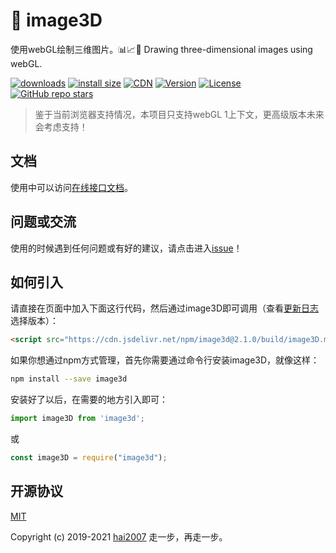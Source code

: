 # 🍊 image3D
使用webGL绘制三维图片。📊📈🎉 Drawing three-dimensional images using webGL.

[![downloads](https://img.shields.io/npm/dm/image3d.svg)](https://hai2007.gitee.io/npm-downloads?interval=7&packages=image3d)
[![install size](https://packagephobia.now.sh/badge?p=image3d)](https://packagephobia.now.sh/result?p=image3d)
[![CDN](https://data.jsdelivr.com/v1/package/npm/image3d/badge)](https://www.jsdelivr.com/package/npm/image3d)
[![Version](https://img.shields.io/npm/v/image3d.svg)](https://www.npmjs.com/package/image3d)
[![License](https://img.shields.io/npm/l/image3d.svg)](https://github.com/hai2007/image3D/blob/master/LICENSE)
[![GitHub repo stars](https://img.shields.io/github/stars/hai2007/image3D?style=social)](https://github.com/hai2007/image3D)

> 鉴于当前浏览器支持情况，本项目只支持webGL 1上下文，更高级版本未来会考虑支持！

## 文档
使用中可以访问[在线接口文档](https://hai2007.gitee.io/image3D/)。

## 问题或交流
使用的时候遇到任何问题或有好的建议，请点击进入[issue](https://github.com/hai2007/image3D/issues)！

## 如何引入
请直接在页面中加入下面这行代码，然后通过image3D即可调用（查看[更新日志](https://github.com/hai2007/image3D/blob/master/CHANGELOG)选择版本）：

```html
<script src="https://cdn.jsdelivr.net/npm/image3d@2.1.0/build/image3D.min.js"></script>
```

如果你想通过npm方式管理，首先你需要通过命令行安装image3D，就像这样：

```bash
npm install --save image3d
```

安装好了以后，在需要的地方引入即可：

```js
import image3D from 'image3d';
```

或

```js
const image3D = require("image3d");
```

开源协议
---------------------------------------
[MIT](https://github.com/hai2007/image3D/blob/master/LICENSE)

Copyright (c) 2019-2021 [hai2007](https://hai2007.gitee.io/sweethome/) 走一步，再走一步。
